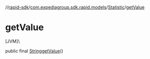 //[rapid-sdk](../../../index.md)/[com.expediagroup.sdk.rapid.models](../index.md)/[Statistic](index.md)/[getValue](get-value.md)

# getValue

[JVM]\

public final [String](https://docs.oracle.com/javase/8/docs/api/java/lang/String.html)[getValue](get-value.md)()
